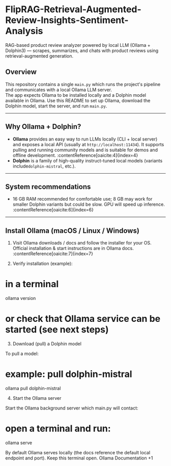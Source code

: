 # FlipRAG-Retrieval-Augmented-Review-Insights-Sentiment-Analysis
RAG-based product review analyzer powered by local LLM (Ollama + Dolphin3) — scrapes, summarizes, and chats with product reviews using retrieval-augmented generation.
## Overview
This repository contains a single `main.py` which runs the project's pipeline and communicates with a local Ollama LLM server.  
The app expects Ollama to be installed locally and a Dolphin model available in Ollama. Use this README to set up Ollama, download the Dolphin model, start the server, and run `main.py`.

---

## Why Ollama + Dolphin?
- **Ollama** provides an easy way to run LLMs locally (CLI + local server) and exposes a local API (usually at `http://localhost:11434`). It supports pulling and running community models and is suitable for demos and offline development. :contentReference[oaicite:4]{index=4}  
- **Dolphin** is a family of high-quality instruct-tuned local models (variants include`dolphin-mistral`, etc.).

---

## System recommendations
- 16 GB RAM recommended for comfortable use; 8 GB may work for smaller Dolphin variants but could be slow. GPU will speed up inference. :contentReference[oaicite:6]{index=6}

---

## Install Ollama (macOS / Linux / Windows)
1. Visit Ollama downloads / docs and follow the installer for your OS.  
   Official installation & start instructions are in Ollama docs. :contentReference[oaicite:7]{index=7}

2. Verify installation (example):
# in a terminal
ollama version
# or check that Ollama service can be started (see next steps)
3. Download (pull) a Dolphin model

 To pull a model:

# example: pull dolphin-mistral
ollama pull dolphin-mistral


4. Start the Ollama server

Start the Ollama background server which main.py will contact:

# open a terminal and run:
ollama serve


By default Ollama serves locally (the docs reference the default local endpoint and port). Keep this terminal open. 
Ollama Documentation
+1

